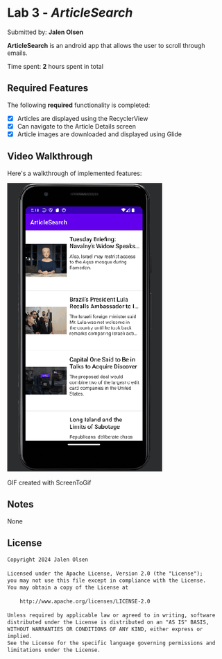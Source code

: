 # Lab 3 - *ArticleSearch*

Submitted by: **Jalen Olsen**

**ArticleSearch** is an android app that allows the user to scroll through emails.

Time spent: **2** hours spent in total

## Required Features

The following **required** functionality is completed:

* [X] Articles are displayed using the RecyclerView
* [X] Can navigate to the Article Details screen
* [X] Article images are downloaded and displayed using Glide

## Video Walkthrough

Here's a walkthrough of implemented features:

<img src='walkthrough.gif' title='Video Walkthrough' width='' alt='Video Walkthrough' />

<!-- Replace this with whatever GIF tool you used! -->
GIF created with ScreenToGif  
<!-- Recommended tools:
[Kap](https://getkap.co/) for macOS
[ScreenToGif](https://www.screentogif.com/) for Windows
[peek](https://github.com/phw/peek) for Linux. -->

## Notes

None

## License

    Copyright 2024 Jalen Olsen

    Licensed under the Apache License, Version 2.0 (the "License");
    you may not use this file except in compliance with the License.
    You may obtain a copy of the License at

        http://www.apache.org/licenses/LICENSE-2.0

    Unless required by applicable law or agreed to in writing, software
    distributed under the License is distributed on an "AS IS" BASIS,
    WITHOUT WARRANTIES OR CONDITIONS OF ANY KIND, either express or implied.
    See the License for the specific language governing permissions and
    limitations under the License.
